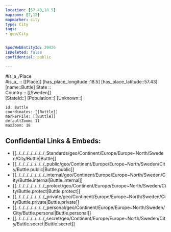 ```yaml
---
location: [57.43,18.5] 
mapzoom: [7,12] 
mapmarker: city 
type: City
tags:
- geo/City


SpocWebEntityId: 29426
isDeleted: false
confidential: public

---
```

#is_a_/Place  
#is_a_ :: [[Place]] 
[has_place_longitude::18.5] 
[has_place_latitude::57.43] 
[name::Buttle] 
State ::  
Country :: [[Sweden]]  
[StateId::] 
[Population::] 
[Unknown::] 


```leaflet
id: Buttle
coordinates: [[Buttle]] 
markerFile: [[Buttle]] 
defaultZoom: 11 
maxZoom: 18
```


## Confidential Links & Embeds: 
- [[../../../../../../../_Standards/geo/Continent/Europe/Europe~North/Sweden/City/Buttle|Buttle]] 
- [[../../../../../../../_public/geo/Continent/Europe/Europe~North/Sweden/City/Buttle.public|Buttle.public]] 
- [[../../../../../../../_internal/geo/Continent/Europe/Europe~North/Sweden/City/Buttle.internal|Buttle.internal]] 
- [[../../../../../../../_protect/geo/Continent/Europe/Europe~North/Sweden/City/Buttle.protect|Buttle.protect]] 
- [[../../../../../../../_private/geo/Continent/Europe/Europe~North/Sweden/City/Buttle.private|Buttle.private]] 
- [[../../../../../../../_personal/geo/Continent/Europe/Europe~North/Sweden/City/Buttle.personal|Buttle.personal]] 
- [[../../../../../../../_secret/geo/Continent/Europe/Europe~North/Sweden/City/Buttle.secret|Buttle.secret]] 
